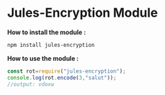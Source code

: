 <h1>Jules-Encryption Module</h1>

**How to install the module :**

```sh
npm install jules-encryption
```

**How to use the module :**
```js
const rot=require("jules-encryption");
console.log(rot.encode(3,"salut"));
//output: vdoxw
```